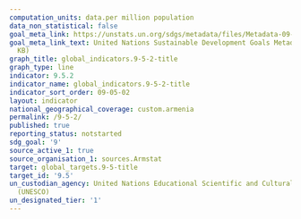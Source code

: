 ```yaml
---
computation_units: data.per million population
data_non_statistical: false
goal_meta_link: https://unstats.un.org/sdgs/metadata/files/Metadata-09-05-02.pdf
goal_meta_link_text: United Nations Sustainable Development Goals Metadata (PDF 382
  KB)
graph_title: global_indicators.9-5-2-title
graph_type: line
indicator: 9.5.2
indicator_name: global_indicators.9-5-2-title
indicator_sort_order: 09-05-02
layout: indicator
national_geographical_coverage: custom.armenia
permalink: /9-5-2/
published: true
reporting_status: notstarted
sdg_goal: '9'
source_active_1: true
source_organisation_1: sources.Armstat
target: global_targets.9-5-title
target_id: '9.5'
un_custodian_agency: United Nations Educational Scientific and Cultural Organization
  (UNESCO)
un_designated_tier: '1'
---
```

